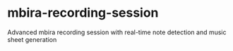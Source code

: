# mbira-recording-session
Advanced mbira recording session with real-time note detection and music sheet generation

